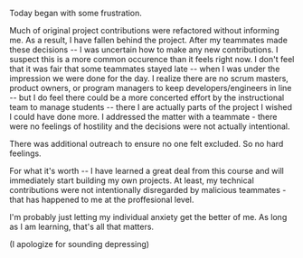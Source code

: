 Today began with some frustration.

Much of original project contributions were refactored without informing me. As a result, I have fallen behind the project. 
After my teammates made these decisions -- I was uncertain how to make any new contributions. I suspect this is a more common occurence
than it feels right now. I don't feel that it was fair that some teammates stayed late -- when I was under the impression we were done for
the day. I realize there are no scrum masters, product owners, or program managers to keep developers/engineers in line -- but I do
feel there could be a more concerted effort by the instructional team to manage students -- there I are actually parts of the project I wished
I could have done more. I addressed the matter with a teammate - there were no feelings of hostility and the decisions were not actually 
intentional. 

There was additional outreach to ensure no one felt excluded. So no hard feelings.

For what it's worth -- I have learned a great deal from this course and will immediately start building my own projects. At least,
my technical contributions were not intentionally disregarded by malicious teammates - that has happened to me at the proffesional level. 

I'm probably just letting my individual anxiety get the better of me. As long as I am learning, that's all that matters. 

(I apologize for sounding depressing)
